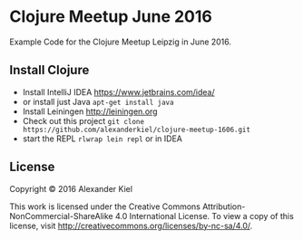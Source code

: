 # Clojure Meetup June 2016

Example Code for the Clojure Meetup Leipzig in June 2016. 

## Install Clojure

* Install IntelliJ IDEA https://www.jetbrains.com/idea/
* or install just Java `apt-get install java`
* Install Leiningen http://leiningen.org
* Check out this project `git clone https://github.com/alexanderkiel/clojure-meetup-1606.git`
* start the REPL `rlwrap lein repl` or in IDEA

## License

Copyright © 2016 Alexander Kiel

This work is licensed under the Creative Commons Attribution-NonCommercial-ShareAlike 4.0 International License. To view a copy of this license, visit http://creativecommons.org/licenses/by-nc-sa/4.0/.
